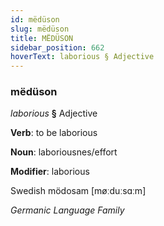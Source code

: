 ```yaml
---
id: mëdüson
slug: mëdüson
title: MËDÜSON
sidebar_position: 662
hoverText: laborious § Adjective
---
```


### mëdüson

*laborious* **§** Adjective

**Verb**: to be laborious

**Noun**: laboriousnes/effort

**Modifier**: laborious

Swedish mödosam [møːduːsɑːm]

*Germanic Language Family*